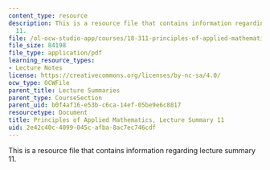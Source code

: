 ```yaml
---
content_type: resource
description: This is a resource file that contains information regarding lecture summary
  11.
file: /ol-ocw-studio-app/courses/18-311-principles-of-applied-mathematics-spring-2014/2e42c40c4099045cafba8ac7ec746cdf_MIT18_311S14_Lecture11.pdf
file_size: 84198
file_type: application/pdf
learning_resource_types:
- Lecture Notes
license: https://creativecommons.org/licenses/by-nc-sa/4.0/
ocw_type: OCWFile
parent_title: Lecture Summaries
parent_type: CourseSection
parent_uid: b0f4af16-e53b-c6ca-14ef-05be9e6c8817
resourcetype: Document
title: Principles of Applied Mathematics, Lecture Summary 11
uid: 2e42c40c-4099-045c-afba-8ac7ec746cdf
---
```

This is a resource file that contains information regarding lecture summary 11.